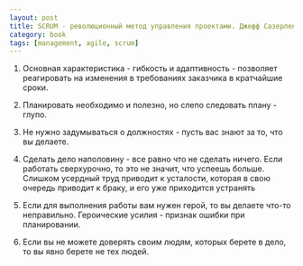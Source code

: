 ```yaml
---
layout: post
title: SCRUM - революционный метод управления проектами. Джефф Сазерленд
category: book
tags: [management, agile, scrum]
---
```


1. Основная характеристика - гибкость и адаптивность - позволяет реагировать на изменения в требованиях заказчика в кратчайшие сроки.

2. Планировать необходимо и полезно, но слепо следовать плану - глупо.

3. Не нужно задумываться о должностях - пусть вас знают за то, что вы делаете.

4. Сделать дело наполовину - все равно что не сделать ничего. Если работать сверхурочно, то это не значит, что успеешь больше. Слишком усердный труд приводит к усталости, которая в свою очередь приводит к браку, и его уже приходится устранять

5. Если для выполнения работы вам нужен герой, то вы делаете что-то неправильно. Героические усилия - признак ошибки при планировании.

6. Если вы не можете доверять своим людям, которых берете в дело, то вы явно берете не тех людей.